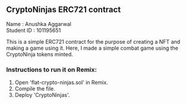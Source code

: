 ## CryptoNinjas ERC721 contract

Name : Anushka Aggarwal<br>
Student ID : 101195651


This is a simple ERC721 contract for the purpose of creating a NFT and making a game using it. Here, I made a simple combat game using the CryptoNinja tokens minted.

### Instructions to run it on Remix:

1. Open 'flat-crypto-ninjas.sol' in Remix.
2. Compile the file.
3. Deploy 'CryptoNinjas'.
